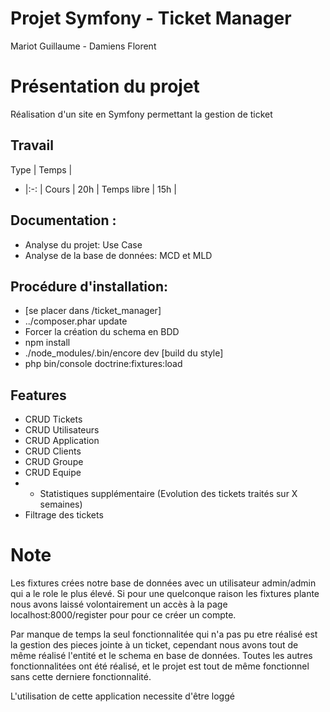 # Projet Symfony - Ticket Manager
Mariot Guillaume - Damiens Florent

# Présentation du projet
Réalisation d'un site en Symfony permettant la gestion de ticket

## Travail

Type | Temps |
- |:-: |
Cours | 20h |
Temps libre | 15h |

## Documentation :
* Analyse du projet: Use Case	
* Analyse de la base de données: MCD et MLD
	
## Procédure d'installation:
* [se placer dans /ticket_manager]
* ../composer.phar update
* Forcer la création du schema en BDD
* npm install
* ./node_modules/.bin/encore dev [build du style]
* php bin/console doctrine:fixtures:load
	
## Features
* CRUD Tickets
* CRUD Utilisateurs
* CRUD Application
* CRUD Clients
* CRUD Groupe
* CRUD Equipe
* + Statistiques supplémentaire (Evolution des tickets traités sur X semaines) 
* Filtrage des tickets 
	
# Note
<p>Les fixtures crées notre base de données avec un utilisateur admin/admin qui a le role le plus élevé. Si pour une quelconque raison les fixtures plante nous avons laissé volontairement un accès à la page localhost:8000/register pour pour ce créer un compte.</p>
<p>Par manque de temps la seul fonctionnalitée qui n'a pas pu etre réalisé est la gestion des pieces jointe à un ticket, cependant nous avons tout de même réalisé l'entité et le schema en base de données. Toutes les autres fonctionnalitées ont été réalisé, et le projet est tout de même fonctionnel sans cette derniere fonctionnalité.</p>
<p>L'utilisation de cette application necessite d'être loggé</p>


